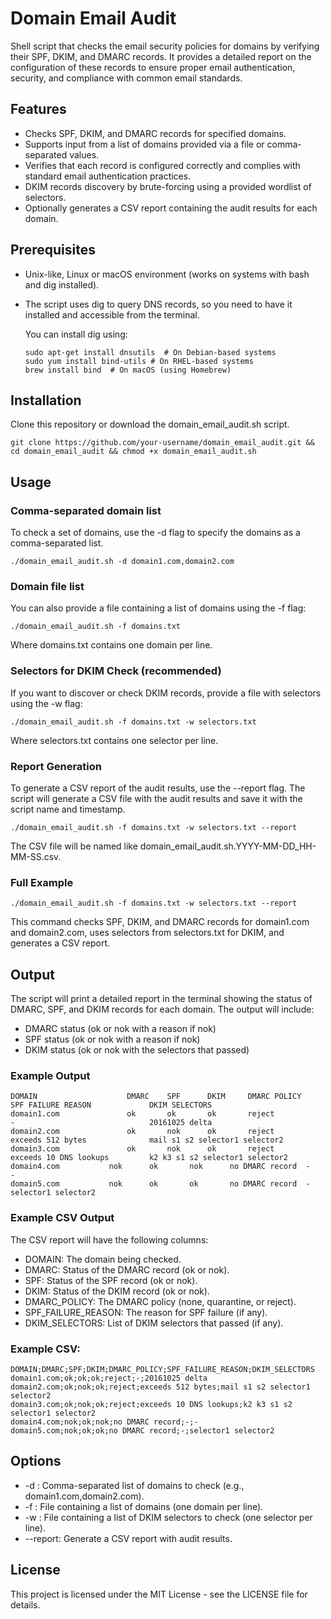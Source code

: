 # Domain Email Audit

Shell script that checks the email security policies for domains by verifying their SPF, DKIM, and DMARC records. It provides a detailed report on the configuration of these records to ensure proper email authentication, security, and compliance with common email standards.

## Features

- Checks SPF, DKIM, and DMARC records for specified domains.
- Supports input from a list of domains provided via a file or comma-separated values.
- Verifies that each record is configured correctly and complies with standard email authentication practices.
- DKIM records discovery by brute-forcing using a provided wordlist of selectors.
- Optionally generates a CSV report containing the audit results for each domain.

## Prerequisites

- Unix-like, Linux or macOS environment (works on systems with bash and dig installed).
- The script uses dig to query DNS records, so you need to have it installed and accessible from the terminal.

  You can install dig using:

  ```
  sudo apt-get install dnsutils  # On Debian-based systems
  sudo yum install bind-utils # On RHEL-based systems 
  brew install bind  # On macOS (using Homebrew)
  ```

## Installation

Clone this repository or download the domain_email_audit.sh script.

   ```
   git clone https://github.com/your-username/domain_email_audit.git && cd domain_email_audit && chmod +x domain_email_audit.sh
   ```

## Usage

### Comma-separated domain list

To check a set of domains, use the -d flag to specify the domains as a comma-separated list.

```
./domain_email_audit.sh -d domain1.com,domain2.com
```

### Domain file list

You can also provide a file containing a list of domains using the -f flag:

```
./domain_email_audit.sh -f domains.txt
```

Where domains.txt contains one domain per line.

### Selectors for DKIM Check (recommended)

If you want to discover or check DKIM records, provide a file with selectors using the -w flag:

```
./domain_email_audit.sh -f domains.txt -w selectors.txt
```

Where selectors.txt contains one selector per line.

### Report Generation

To generate a CSV report of the audit results, use the --report flag. The script will generate a CSV file with the audit results and save it with the script name and timestamp.

```
./domain_email_audit.sh -f domains.txt -w selectors.txt --report
```

The CSV file will be named like domain_email_audit.sh.YYYY-MM-DD_HH-MM-SS.csv.

### Full Example

```
./domain_email_audit.sh -f domains.txt -w selectors.txt --report
```

This command checks SPF, DKIM, and DMARC records for domain1.com and domain2.com, uses selectors from selectors.txt for DKIM, and generates a CSV report.

## Output

The script will print a detailed report in the terminal showing the status of DMARC, SPF, and DKIM records for each domain. The output will include:

- DMARC status (ok or nok with a reason if nok)
- SPF status (ok or nok with a reason if nok)
- DKIM status (ok or nok with the selectors that passed)

### Example Output

```
DOMAIN                    DMARC    SPF      DKIM     DMARC POLICY     SPF FAILURE REASON             DKIM SELECTORS                          
domain1.com               ok       ok       ok       reject           -                              20161025 delta                          
domain2.com               ok       nok      ok       reject           exceeds 512 bytes              mail s1 s2 selector1 selector2          
domain3.com               ok       nok      ok       reject           exceeds 10 DNS lookups         k2 k3 s1 s2 selector1 selector2         
domain4.com     	  nok      ok       nok      no DMARC record  -                              -                                       
domain5.com      	  nok      ok       ok       no DMARC record  -                              selector1 selector2  
```

### Example CSV Output

The CSV report will have the following columns:

- DOMAIN: The domain being checked.
- DMARC: Status of the DMARC record (ok or nok).
- SPF: Status of the SPF record (ok or nok).
- DKIM: Status of the DKIM record (ok or nok).
- DMARC_POLICY: The DMARC policy (none, quarantine, or reject).
- SPF_FAILURE_REASON: The reason for SPF failure (if any).
- DKIM_SELECTORS: List of DKIM selectors that passed (if any).

### Example CSV:

```
DOMAIN;DMARC;SPF;DKIM;DMARC_POLICY;SPF_FAILURE_REASON;DKIM_SELECTORS
domain1.com;ok;ok;ok;reject;-;20161025 delta
domain2.com;ok;nok;ok;reject;exceeds 512 bytes;mail s1 s2 selector1 selector2
domain3.com;ok;nok;ok;reject;exceeds 10 DNS lookups;k2 k3 s1 s2 selector1 selector2
domain4.com;nok;ok;nok;no DMARC record;-;-
domain5.com;nok;ok;ok;no DMARC record;-;selector1 selector2
```

## Options

- -d <domains>: Comma-separated list of domains to check (e.g., domain1.com,domain2.com).
- -f <file>: File containing a list of domains (one domain per line).
- -w <file>: File containing a list of DKIM selectors to check (one selector per line).
- --report: Generate a CSV report with audit results.

## License

This project is licensed under the MIT License - see the LICENSE file for details.
